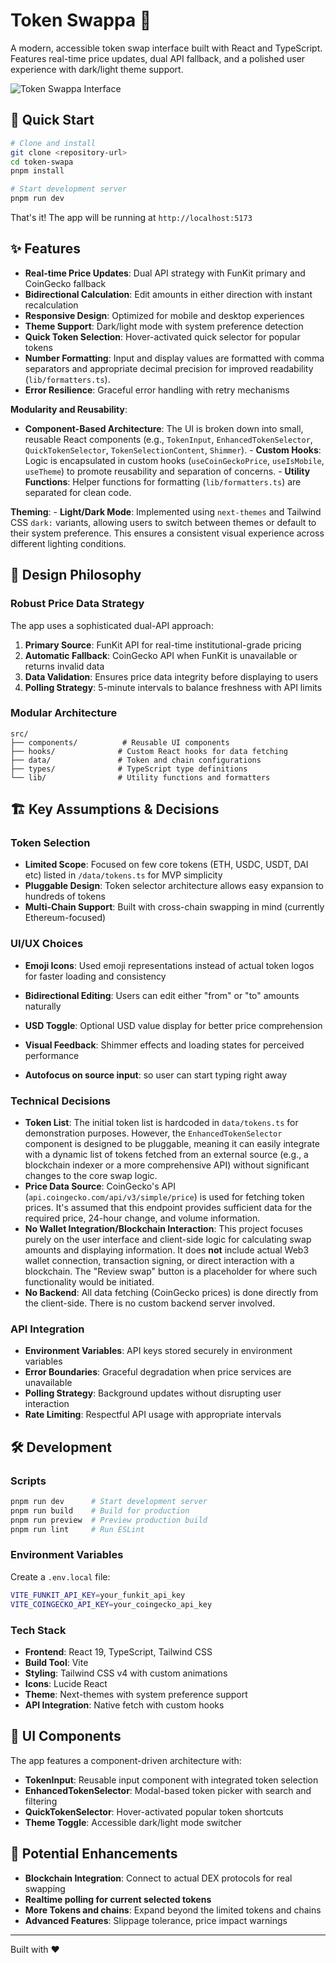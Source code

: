 # Token Swappa 🔄

A modern, accessible token swap interface built with React and TypeScript. Features real-time price updates, dual API fallback, and a polished user experience with dark/light theme support.

![Token Swappa Interface](https://via.placeholder.com/600x400/1e293b/10b981?text=Token+Swappa+Interface)

## 🚀 Quick Start

```bash
# Clone and install
git clone <repository-url>
cd token-swapa
pnpm install

# Start development server
pnpm run dev
```

That's it! The app will be running at `http://localhost:5173`

## ✨ Features

- **Real-time Price Updates**: Dual API strategy with FunKit primary and CoinGecko fallback
- **Bidirectional Calculation**: Edit amounts in either direction with instant recalculation
- **Responsive Design**: Optimized for mobile and desktop experiences
- **Theme Support**: Dark/light mode with system preference detection
- **Quick Token Selection**: Hover-activated quick selector for popular tokens
- **Number Formatting**: Input and display values are formatted with comma separators and appropriate decimal precision for improved readability (`lib/formatters.ts`).
- **Error Resilience**: Graceful error handling with retry mechanisms

**Modularity and Reusability**:
  -   **Component-Based Architecture**: The UI is broken down into small, reusable React components (e.g., `TokenInput`, `EnhancedTokenSelector`, `QuickTokenSelector`, `TokenSelectionContent`, `Shimmer`).
    -   **Custom Hooks**: Logic is encapsulated in custom hooks (`useCoinGeckoPrice`, `useIsMobile`, `useTheme`) to promote reusability and separation of concerns.
    -   **Utility Functions**: Helper functions for formatting (`lib/formatters.ts`) are separated for clean code.

**Theming**:
    -   **Light/Dark Mode**: Implemented using `next-themes` and Tailwind CSS `dark:` variants, allowing users to switch between themes or default to their system preference. This ensures a consistent visual experience across different lighting conditions.


## 🎯 Design Philosophy
### Robust Price Data Strategy
The app uses a sophisticated dual-API approach:
1. **Primary Source**: FunKit API for real-time institutional-grade pricing
2. **Automatic Fallback**: CoinGecko API when FunKit is unavailable or returns invalid data
3. **Data Validation**: Ensures price data integrity before displaying to users
4. **Polling Strategy**: 5-minute intervals to balance freshness with API limits

### Modular Architecture
```
src/
├── components/          # Reusable UI components
├── hooks/              # Custom React hooks for data fetching
├── data/               # Token and chain configurations
├── types/              # TypeScript type definitions
└── lib/                # Utility functions and formatters
```



## 🏗️ Key Assumptions & Decisions

### Token Selection
- **Limited Scope**: Focused on few core tokens (ETH, USDC, USDT, DAI etc) listed in `/data/tokens.ts` for MVP simplicity
- **Pluggable Design**: Token selector architecture allows easy expansion to hundreds of tokens
- **Multi-Chain Support**: Built with cross-chain swapping in mind (currently Ethereum-focused)

### UI/UX Choices
- **Emoji Icons**: Used emoji representations instead of actual token logos for faster loading and consistency
- **Bidirectional Editing**: Users can edit either "from" or "to" amounts naturally
- **USD Toggle**: Optional USD value display for better price comprehension
- **Visual Feedback**: Shimmer effects and loading states for perceived performance

- **Autofocus on source input**: so user can start typing right away

### Technical Decisions
-  **Token List**: The initial token list is hardcoded in `data/tokens.ts` for demonstration purposes. However, the `EnhancedTokenSelector` component is designed to be pluggable, meaning it can easily integrate with a dynamic list of tokens fetched from an external source (e.g., a blockchain indexer or a more comprehensive API) without significant changes to the core swap logic.
- **Price Data Source**: CoinGecko's API (`api.coingecko.com/api/v3/simple/price`) is used for fetching token prices. It's assumed that this endpoint provides sufficient data for the required price, 24-hour change, and volume information.
- **No Wallet Integration/Blockchain Interaction**: This project focuses purely on the user interface and client-side logic for calculating swap amounts and displaying information. It does **not** include actual Web3 wallet connection, transaction signing, or direct interaction with a blockchain. The "Review swap" button is a placeholder for where such functionality would be initiated.
- **No Backend**: All data fetching (CoinGecko prices) is done directly from the client-side. There is no custom backend server involved.


### API Integration
- **Environment Variables**: API keys stored securely in environment variables
- **Error Boundaries**: Graceful degradation when price services are unavailable
- **Polling Strategy**: Background updates without disrupting user interaction
- **Rate Limiting**: Respectful API usage with appropriate intervals

## 🛠️ Development

### Scripts
```bash
pnpm run dev      # Start development server
pnpm run build    # Build for production
pnpm run preview  # Preview production build
pnpm run lint     # Run ESLint
```

### Environment Variables
Create a `.env.local` file:
```bash
VITE_FUNKIT_API_KEY=your_funkit_api_key
VITE_COINGECKO_API_KEY=your_coingecko_api_key
```

### Tech Stack
- **Frontend**: React 19, TypeScript, Tailwind CSS
- **Build Tool**: Vite
- **Styling**: Tailwind CSS v4 with custom animations
- **Icons**: Lucide React
- **Theme**: Next-themes with system preference support
- **API Integration**: Native fetch with custom hooks

## 🎨 UI Components

The app features a component-driven architecture with:
- **TokenInput**: Reusable input component with integrated token selection
- **EnhancedTokenSelector**: Modal-based token picker with search and filtering
- **QuickTokenSelector**: Hover-activated popular token shortcuts
- **Theme Toggle**: Accessible dark/light mode switcher

## 🔮 Potential Enhancements
- **Blockchain Integration**: Connect to actual DEX protocols for real swapping
- **Realtime polling for current selected tokens**
- **More Tokens and chains**: Expand beyond the limited tokens and chains
- **Advanced Features**: Slippage tolerance, price impact warnings

---

Built with ❤️
